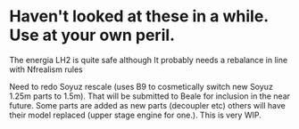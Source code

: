 # Haven't looked at these in a while. Use at your own peril.

The energia LH2 is quite safe although It probably needs a rebalance in line with Nfrealism rules

Need to redo Soyuz rescale (uses B9 to cosmetically switch new Soyuz 1.25m parts to 1.5m). That will be submitted to Beale for inclusion in the near future. Some parts are added as new parts (decoupler etc) others will have their model replaced (upper stage engine for one.). This is very WIP.
